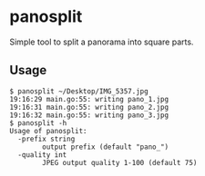 # panosplit

Simple tool to split a panorama into square parts.

## Usage

````
$ panosplit ~/Desktop/IMG_5357.jpg
19:16:29 main.go:55: writing pano_1.jpg
19:16:31 main.go:55: writing pano_2.jpg
19:16:32 main.go:55: writing pano_3.jpg
$ panosplit -h
Usage of panosplit:
  -prefix string
    	output prefix (default "pano_")
  -quality int
    	JPEG output quality 1-100 (default 75)
````

